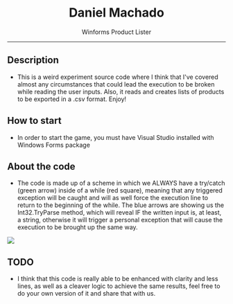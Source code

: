 <div align="center">  
  <h1>Daniel Machado</h1>
</div>

<p align="center">
  Winforms Product Lister
</p>

---

## Description

- This is a weird experiment source code where I think that I've covered almost any circumstances that could lead the execution to be broken while reading the user inputs. Also, it reads and creates lists of products to be exported in a .csv format. Enjoy!

## How to start

- In order to start the game, you must have Visual Studio installed with Windows Forms package

## About the code

- The code is made up of a scheme in which we ALWAYS have a try/catch (green arrow) inside of a while (red square), meaning that any triggered exception will be caught and will as well force the execution line to return to the beginning of the while. The blue arrows are showing us the Int32.TryParse method, which will reveal IF the written input is, at least, a string, otherwise it will trigger a personal exception that will cause the execution to be brought up the same way.
 
<a title="Winforms Product Lister">
  <img src="https://i.imgur.com/PfZy6un.png"/>
</a>


## TODO

- I think that this code is really able to be enhanced with clarity and less lines, as well as a cleaver logic to achieve the same results, feel free to do your own version of it and share that with us.